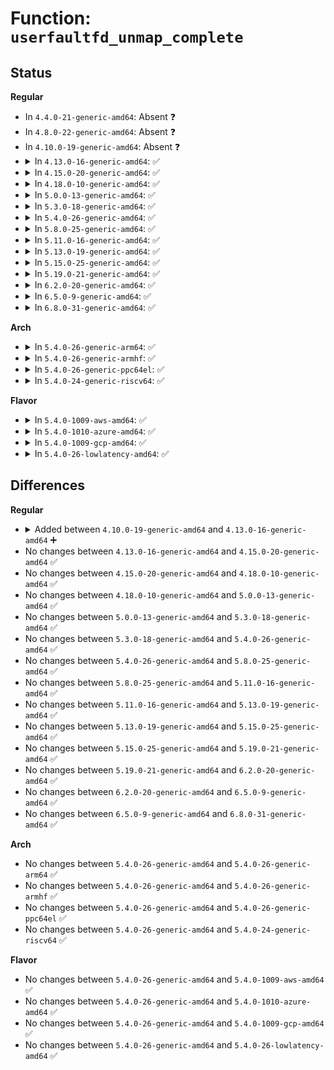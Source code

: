 # Function: <code>userfaultfd_unmap_complete</code>

## Status
<b>Regular</b>
<ul>
<li>
In <code>4.4.0-21-generic-amd64</code>: Absent ❓
</li>
<li>
In <code>4.8.0-22-generic-amd64</code>: Absent ❓
</li>
<li>
In <code>4.10.0-19-generic-amd64</code>: Absent ❓
</li>
<li>
<details>
<summary>In <code>4.13.0-16-generic-amd64</code>: ✅</summary>

```c
void userfaultfd_unmap_complete(struct mm_struct * mm, struct list_head * uf)
```

```json
{
  "name": "userfaultfd_unmap_complete",
  "collision_type": "Unique Global",
  "inline_type": "No",
  "funcs": [
    {
      "addr": 18446744071581619728,
      "name": "userfaultfd_unmap_complete",
      "external": true,
      "loc": "fs/userfaultfd.c:780",
      "file": "fs/userfaultfd.c",
      "inline": "seen, unknown",
      "caller_inline": [],
      "caller_func": [
        "mm/util.c:vm_mmap_pgoff",
        "mm/mmap.c:vm_brk_flags",
        "mm/mmap.c:vm_munmap",
        "mm/mmap.c:SyS_brk",
        "mm/mmap.c:SyS_brk",
        "mm/mremap.c:SyS_mremap",
        "mm/mremap.c:SyS_mremap"
      ]
    }
  ],
  "symbols": [
    {
      "addr": 18446744071581619728,
      "name": "userfaultfd_unmap_complete",
      "section": ".text",
      "bind": "STB_GLOBAL",
      "size": 244
    }
  ]
}
```
</details>
</li>
<li>
<details>
<summary>In <code>4.15.0-20-generic-amd64</code>: ✅</summary>

```c
void userfaultfd_unmap_complete(struct mm_struct * mm, struct list_head * uf)
```

```json
{
  "name": "userfaultfd_unmap_complete",
  "collision_type": "Unique Global",
  "inline_type": "No",
  "funcs": [
    {
      "addr": 18446744071581764384,
      "name": "userfaultfd_unmap_complete",
      "external": true,
      "loc": "fs/userfaultfd.c:824",
      "file": "fs/userfaultfd.c",
      "inline": "seen, unknown",
      "caller_inline": [],
      "caller_func": [
        "mm/util.c:vm_mmap_pgoff",
        "mm/mmap.c:vm_brk_flags",
        "mm/mmap.c:vm_munmap",
        "mm/mmap.c:SyS_brk",
        "mm/mmap.c:SyS_brk",
        "mm/mremap.c:SyS_mremap",
        "mm/mremap.c:SyS_mremap"
      ]
    }
  ],
  "symbols": [
    {
      "addr": 18446744071581764384,
      "name": "userfaultfd_unmap_complete",
      "section": ".text",
      "bind": "STB_GLOBAL",
      "size": 244
    }
  ]
}
```
</details>
</li>
<li>
<details>
<summary>In <code>4.18.0-10-generic-amd64</code>: ✅</summary>

```c
void userfaultfd_unmap_complete(struct mm_struct * mm, struct list_head * uf)
```

```json
{
  "name": "userfaultfd_unmap_complete",
  "collision_type": "Unique Global",
  "inline_type": "No",
  "funcs": [
    {
      "addr": 18446744071581933120,
      "name": "userfaultfd_unmap_complete",
      "external": true,
      "loc": "fs/userfaultfd.c:839",
      "file": "fs/userfaultfd.c",
      "inline": "seen, unknown",
      "caller_inline": [],
      "caller_func": [
        "mm/util.c:vm_mmap_pgoff",
        "mm/mmap.c:vm_brk_flags",
        "mm/mmap.c:vm_munmap",
        "mm/mmap.c:__ia32_sys_brk",
        "mm/mmap.c:__ia32_sys_brk",
        "mm/mmap.c:__x64_sys_brk",
        "mm/mmap.c:__x64_sys_brk",
        "mm/mremap.c:__ia32_sys_mremap",
        "mm/mremap.c:__ia32_sys_mremap",
        "mm/mremap.c:__x64_sys_mremap",
        "mm/mremap.c:__x64_sys_mremap"
      ]
    }
  ],
  "symbols": [
    {
      "addr": 18446744071581933120,
      "name": "userfaultfd_unmap_complete",
      "section": ".text",
      "bind": "STB_GLOBAL",
      "size": 244
    }
  ]
}
```
</details>
</li>
<li>
<details>
<summary>In <code>5.0.0-13-generic-amd64</code>: ✅</summary>

```c
void userfaultfd_unmap_complete(struct mm_struct * mm, struct list_head * uf)
```

```json
{
  "name": "userfaultfd_unmap_complete",
  "collision_type": "Unique Global",
  "inline_type": "No",
  "funcs": [
    {
      "addr": 18446744071582017536,
      "name": "userfaultfd_unmap_complete",
      "external": true,
      "loc": "fs/userfaultfd.c:844",
      "file": "fs/userfaultfd.c",
      "inline": "seen, unknown",
      "caller_inline": [],
      "caller_func": [
        "mm/util.c:vm_mmap_pgoff",
        "mm/mmap.c:vm_brk_flags",
        "mm/mmap.c:__vm_munmap",
        "mm/mmap.c:__ia32_sys_brk",
        "mm/mmap.c:__ia32_sys_brk",
        "mm/mmap.c:__x64_sys_brk",
        "mm/mmap.c:__x64_sys_brk",
        "mm/mremap.c:__ia32_sys_mremap",
        "mm/mremap.c:__ia32_sys_mremap",
        "mm/mremap.c:__x64_sys_mremap",
        "mm/mremap.c:__x64_sys_mremap"
      ]
    }
  ],
  "symbols": [
    {
      "addr": 18446744071582017536,
      "name": "userfaultfd_unmap_complete",
      "section": ".text",
      "bind": "STB_GLOBAL",
      "size": 244
    }
  ]
}
```
</details>
</li>
<li>
<details>
<summary>In <code>5.3.0-18-generic-amd64</code>: ✅</summary>

```c
void userfaultfd_unmap_complete(struct mm_struct * mm, struct list_head * uf)
```

```json
{
  "name": "userfaultfd_unmap_complete",
  "collision_type": "Unique Global",
  "inline_type": "No",
  "funcs": [
    {
      "addr": 18446744071582154144,
      "name": "userfaultfd_unmap_complete",
      "external": true,
      "loc": "fs/userfaultfd.c:856",
      "file": "fs/userfaultfd.c",
      "inline": "seen, unknown",
      "caller_inline": [],
      "caller_func": [
        "mm/util.c:vm_mmap_pgoff",
        "mm/mmap.c:vm_brk_flags",
        "mm/mmap.c:__vm_munmap",
        "mm/mmap.c:__ia32_sys_brk",
        "mm/mmap.c:__ia32_sys_brk",
        "mm/mmap.c:__x64_sys_brk",
        "mm/mmap.c:__x64_sys_brk",
        "mm/mremap.c:__ia32_sys_mremap",
        "mm/mremap.c:__ia32_sys_mremap",
        "mm/mremap.c:__x64_sys_mremap",
        "mm/mremap.c:__x64_sys_mremap"
      ]
    }
  ],
  "symbols": [
    {
      "addr": 18446744071582154144,
      "name": "userfaultfd_unmap_complete",
      "section": ".text",
      "bind": "STB_GLOBAL",
      "size": 254
    }
  ]
}
```
</details>
</li>
<li>
<details>
<summary>In <code>5.4.0-26-generic-amd64</code>: ✅</summary>

```c
void userfaultfd_unmap_complete(struct mm_struct * mm, struct list_head * uf)
```

```json
{
  "name": "userfaultfd_unmap_complete",
  "collision_type": "Unique Global",
  "inline_type": "No",
  "funcs": [
    {
      "addr": 18446744071582231424,
      "name": "userfaultfd_unmap_complete",
      "external": true,
      "loc": "fs/userfaultfd.c:856",
      "file": "fs/userfaultfd.c",
      "inline": "seen, unknown",
      "caller_inline": [],
      "caller_func": [
        "mm/util.c:vm_mmap_pgoff",
        "mm/mmap.c:vm_brk_flags",
        "mm/mmap.c:__vm_munmap",
        "mm/mmap.c:__ia32_sys_brk",
        "mm/mmap.c:__ia32_sys_brk",
        "mm/mmap.c:__x64_sys_brk",
        "mm/mmap.c:__x64_sys_brk",
        "mm/mremap.c:__ia32_sys_mremap",
        "mm/mremap.c:__ia32_sys_mremap",
        "mm/mremap.c:__x64_sys_mremap",
        "mm/mremap.c:__x64_sys_mremap"
      ]
    }
  ],
  "symbols": [
    {
      "addr": 18446744071582231424,
      "name": "userfaultfd_unmap_complete",
      "section": ".text",
      "bind": "STB_GLOBAL",
      "size": 254
    }
  ]
}
```
</details>
</li>
<li>
<details>
<summary>In <code>5.8.0-25-generic-amd64</code>: ✅</summary>

```c
void userfaultfd_unmap_complete(struct mm_struct * mm, struct list_head * uf)
```

```json
{
  "name": "userfaultfd_unmap_complete",
  "collision_type": "Unique Global",
  "inline_type": "No",
  "funcs": [
    {
      "addr": 18446744071582469248,
      "name": "userfaultfd_unmap_complete",
      "external": true,
      "loc": "fs/userfaultfd.c:855",
      "file": "fs/userfaultfd.c",
      "inline": "seen, unknown",
      "caller_inline": [],
      "caller_func": [
        "mm/util.c:vm_mmap_pgoff",
        "mm/mmap.c:vm_brk_flags",
        "mm/mmap.c:__vm_munmap",
        "mm/mmap.c:__do_sys_brk",
        "mm/mmap.c:__do_sys_brk",
        "mm/mremap.c:__do_sys_mremap",
        "mm/mremap.c:__do_sys_mremap"
      ]
    }
  ],
  "symbols": [
    {
      "addr": 18446744071582469248,
      "name": "userfaultfd_unmap_complete",
      "section": ".text",
      "bind": "STB_GLOBAL",
      "size": 252
    }
  ]
}
```
</details>
</li>
<li>
<details>
<summary>In <code>5.11.0-16-generic-amd64</code>: ✅</summary>

```c
void userfaultfd_unmap_complete(struct mm_struct * mm, struct list_head * uf)
```

```json
{
  "name": "userfaultfd_unmap_complete",
  "collision_type": "Unique Global",
  "inline_type": "No",
  "funcs": [
    {
      "addr": 18446744071582526288,
      "name": "userfaultfd_unmap_complete",
      "external": true,
      "loc": "fs/userfaultfd.c:823",
      "file": "fs/userfaultfd.c",
      "inline": "seen, unknown",
      "caller_inline": [],
      "caller_func": [
        "mm/util.c:vm_mmap_pgoff",
        "mm/mmap.c:vm_brk_flags",
        "mm/mmap.c:__vm_munmap",
        "mm/mmap.c:__do_sys_brk",
        "mm/mremap.c:__do_sys_mremap",
        "mm/mremap.c:__do_sys_mremap"
      ]
    }
  ],
  "symbols": [
    {
      "addr": 18446744071582526288,
      "name": "userfaultfd_unmap_complete",
      "section": ".text",
      "bind": "STB_GLOBAL",
      "size": 252
    }
  ]
}
```
</details>
</li>
<li>
<details>
<summary>In <code>5.13.0-19-generic-amd64</code>: ✅</summary>

```c
void userfaultfd_unmap_complete(struct mm_struct * mm, struct list_head * uf)
```

```json
{
  "name": "userfaultfd_unmap_complete",
  "collision_type": "Unique Global",
  "inline_type": "No",
  "funcs": [
    {
      "addr": 18446744071582555072,
      "name": "userfaultfd_unmap_complete",
      "external": true,
      "loc": "fs/userfaultfd.c:823",
      "file": "fs/userfaultfd.c",
      "inline": "seen, unknown",
      "caller_inline": [],
      "caller_func": [
        "mm/util.c:vm_mmap_pgoff",
        "mm/mmap.c:vm_brk_flags",
        "mm/mmap.c:__vm_munmap",
        "mm/mmap.c:__do_sys_brk",
        "mm/mremap.c:__do_sys_mremap",
        "mm/mremap.c:__do_sys_mremap"
      ]
    }
  ],
  "symbols": [
    {
      "addr": 18446744071582555072,
      "name": "userfaultfd_unmap_complete",
      "section": ".text",
      "bind": "STB_GLOBAL",
      "size": 252
    }
  ]
}
```
</details>
</li>
<li>
<details>
<summary>In <code>5.15.0-25-generic-amd64</code>: ✅</summary>

```c
void userfaultfd_unmap_complete(struct mm_struct * mm, struct list_head * uf)
```

```json
{
  "name": "userfaultfd_unmap_complete",
  "collision_type": "Unique Global",
  "inline_type": "No",
  "funcs": [
    {
      "addr": 18446744071582871200,
      "name": "userfaultfd_unmap_complete",
      "external": true,
      "loc": "fs/userfaultfd.c:824",
      "file": "fs/userfaultfd.c",
      "inline": "seen, unknown",
      "caller_inline": [],
      "caller_func": [
        "mm/util.c:vm_mmap_pgoff",
        "mm/mmap.c:vm_brk_flags",
        "mm/mmap.c:__vm_munmap",
        "mm/mmap.c:__do_sys_brk",
        "mm/mremap.c:__do_sys_mremap",
        "mm/mremap.c:__do_sys_mremap"
      ]
    }
  ],
  "symbols": [
    {
      "addr": 18446744071582871200,
      "name": "userfaultfd_unmap_complete",
      "section": ".text",
      "bind": "STB_GLOBAL",
      "size": 252
    }
  ]
}
```
</details>
</li>
<li>
<details>
<summary>In <code>5.19.0-21-generic-amd64</code>: ✅</summary>

```c
void userfaultfd_unmap_complete(struct mm_struct * mm, struct list_head * uf)
```

```json
{
  "name": "userfaultfd_unmap_complete",
  "collision_type": "Unique Global",
  "inline_type": "No",
  "funcs": [
    {
      "addr": 18446744071583434800,
      "name": "userfaultfd_unmap_complete",
      "external": true,
      "loc": "fs/userfaultfd.c:833",
      "file": "fs/userfaultfd.c",
      "inline": "seen, unknown",
      "caller_inline": [],
      "caller_func": [
        "mm/util.c:vm_mmap_pgoff",
        "mm/mmap.c:vm_brk_flags",
        "mm/mmap.c:__vm_munmap",
        "mm/mmap.c:__do_sys_brk",
        "mm/mremap.c:__do_sys_mremap",
        "mm/mremap.c:__do_sys_mremap"
      ]
    }
  ],
  "symbols": [
    {
      "addr": 18446744071583434800,
      "name": "userfaultfd_unmap_complete",
      "section": ".text",
      "bind": "STB_GLOBAL",
      "size": 267
    }
  ]
}
```
</details>
</li>
<li>
<details>
<summary>In <code>6.2.0-20-generic-amd64</code>: ✅</summary>

```c
void userfaultfd_unmap_complete(struct mm_struct * mm, struct list_head * uf)
```

```json
{
  "name": "userfaultfd_unmap_complete",
  "collision_type": "Unique Global",
  "inline_type": "No",
  "funcs": [
    {
      "addr": 18446744071584024400,
      "name": "userfaultfd_unmap_complete",
      "external": true,
      "loc": "fs/userfaultfd.c:849",
      "file": "fs/userfaultfd.c",
      "inline": "seen, unknown",
      "caller_inline": [],
      "caller_func": [
        "mm/util.c:vm_mmap_pgoff",
        "mm/mmap.c:vm_brk_flags",
        "mm/mmap.c:__vm_munmap",
        "mm/mmap.c:__do_sys_brk",
        "mm/mremap.c:__do_sys_mremap",
        "mm/mremap.c:__do_sys_mremap"
      ]
    }
  ],
  "symbols": [
    {
      "addr": 18446744071584024400,
      "name": "userfaultfd_unmap_complete",
      "section": ".text",
      "bind": "STB_GLOBAL",
      "size": 267
    }
  ]
}
```
</details>
</li>
<li>
<details>
<summary>In <code>6.5.0-9-generic-amd64</code>: ✅</summary>

```c
void userfaultfd_unmap_complete(struct mm_struct * mm, struct list_head * uf)
```

```json
{
  "name": "userfaultfd_unmap_complete",
  "collision_type": "Unique Global",
  "inline_type": "No",
  "funcs": [
    {
      "addr": 18446744071584249136,
      "name": "userfaultfd_unmap_complete",
      "external": true,
      "loc": "fs/userfaultfd.c:879",
      "file": "fs/userfaultfd.c",
      "inline": "seen, unknown",
      "caller_inline": [],
      "caller_func": [
        "mm/util.c:vm_mmap_pgoff",
        "mm/mmap.c:vm_brk_flags",
        "mm/mmap.c:__vm_munmap",
        "mm/mmap.c:__do_sys_brk",
        "mm/mmap.c:__do_sys_brk",
        "mm/mremap.c:__do_sys_mremap",
        "mm/mremap.c:__do_sys_mremap"
      ]
    }
  ],
  "symbols": [
    {
      "addr": 18446744071584249136,
      "name": "userfaultfd_unmap_complete",
      "section": ".text",
      "bind": "STB_GLOBAL",
      "size": 267
    }
  ]
}
```
</details>
</li>
<li>
<details>
<summary>In <code>6.8.0-31-generic-amd64</code>: ✅</summary>

```c
void userfaultfd_unmap_complete(struct mm_struct * mm, struct list_head * uf)
```

```json
{
  "name": "userfaultfd_unmap_complete",
  "collision_type": "Unique Global",
  "inline_type": "No",
  "funcs": [
    {
      "addr": 18446744071584465712,
      "name": "userfaultfd_unmap_complete",
      "external": true,
      "loc": "fs/userfaultfd.c:876",
      "file": "fs/userfaultfd.c",
      "inline": "seen, unknown",
      "caller_inline": [],
      "caller_func": [
        "mm/util.c:vm_mmap_pgoff",
        "mm/mmap.c:vm_brk_flags",
        "mm/mmap.c:__vm_munmap",
        "mm/mmap.c:__do_sys_brk",
        "mm/mmap.c:__do_sys_brk",
        "mm/mremap.c:__do_sys_mremap",
        "mm/mremap.c:__do_sys_mremap"
      ]
    }
  ],
  "symbols": [
    {
      "addr": 18446744071584465712,
      "name": "userfaultfd_unmap_complete",
      "section": ".text",
      "bind": "STB_GLOBAL",
      "size": 267
    }
  ]
}
```
</details>
</li>
</ul>
<b>Arch</b>
<ul>
<li>
<details>
<summary>In <code>5.4.0-26-generic-arm64</code>: ✅</summary>

```c
void userfaultfd_unmap_complete(struct mm_struct * mm, struct list_head * uf)
```

```json
{
  "name": "userfaultfd_unmap_complete",
  "collision_type": "Unique Global",
  "inline_type": "No",
  "funcs": [
    {
      "addr": 18446603336493800544,
      "name": "userfaultfd_unmap_complete",
      "external": true,
      "loc": "fs/userfaultfd.c:856",
      "file": "fs/userfaultfd.c",
      "inline": "seen, unknown",
      "caller_inline": [],
      "caller_func": [
        "mm/util.c:vm_mmap_pgoff",
        "mm/mmap.c:vm_brk_flags",
        "mm/mmap.c:__vm_munmap",
        "mm/mmap.c:__arm64_sys_brk",
        "mm/mmap.c:__arm64_sys_brk",
        "mm/mremap.c:__arm64_sys_mremap",
        "mm/mremap.c:__arm64_sys_mremap"
      ]
    }
  ],
  "symbols": [
    {
      "addr": 18446603336493800544,
      "name": "userfaultfd_unmap_complete",
      "section": ".text",
      "bind": "STB_GLOBAL",
      "size": 228
    }
  ]
}
```
</details>
</li>
<li>
<details>
<summary>In <code>5.4.0-26-generic-armhf</code>: ✅</summary>

```c
void userfaultfd_unmap_complete(struct mm_struct * mm, struct list_head * uf)
```

```json
{
  "name": "userfaultfd_unmap_complete",
  "collision_type": "Unique Global",
  "inline_type": "No",
  "funcs": [
    {
      "addr": 3227310924,
      "name": "userfaultfd_unmap_complete",
      "external": true,
      "loc": "fs/userfaultfd.c:856",
      "file": "fs/userfaultfd.c",
      "inline": "seen, unknown",
      "caller_inline": [],
      "caller_func": [
        "mm/util.c:vm_mmap_pgoff",
        "mm/mmap.c:vm_brk_flags",
        "mm/mmap.c:__vm_munmap",
        "mm/mmap.c:__se_sys_brk",
        "mm/mmap.c:__se_sys_brk",
        "mm/mremap.c:__se_sys_mremap",
        "mm/mremap.c:__se_sys_mremap"
      ]
    }
  ],
  "symbols": [
    {
      "addr": 3227310924,
      "name": "userfaultfd_unmap_complete",
      "section": ".text",
      "bind": "STB_GLOBAL",
      "size": 228
    }
  ]
}
```
</details>
</li>
<li>
<details>
<summary>In <code>5.4.0-26-generic-ppc64el</code>: ✅</summary>

```c
void userfaultfd_unmap_complete(struct mm_struct * mm, struct list_head * uf)
```

```json
{
  "name": "userfaultfd_unmap_complete",
  "collision_type": "Unique Global",
  "inline_type": "No",
  "funcs": [
    {
      "addr": 13835058055287415936,
      "name": "userfaultfd_unmap_complete",
      "external": true,
      "loc": "fs/userfaultfd.c:856",
      "file": "fs/userfaultfd.c",
      "inline": "seen, unknown",
      "caller_inline": [],
      "caller_func": [
        "mm/util.c:vm_mmap_pgoff",
        "mm/mmap.c:vm_brk_flags",
        "mm/mmap.c:__vm_munmap",
        "mm/mmap.c:__se_sys_brk",
        "mm/mmap.c:__se_sys_brk",
        "mm/mremap.c:__se_sys_mremap",
        "mm/mremap.c:__se_sys_mremap"
      ]
    }
  ],
  "symbols": [
    {
      "addr": 13835058055287415936,
      "name": "userfaultfd_unmap_complete",
      "section": ".text",
      "bind": "STB_GLOBAL",
      "size": 352
    }
  ]
}
```
</details>
</li>
<li>
<details>
<summary>In <code>5.4.0-24-generic-riscv64</code>: ✅</summary>

```c
void userfaultfd_unmap_complete(struct mm_struct * mm, struct list_head * uf)
```

```json
{
  "name": "userfaultfd_unmap_complete",
  "collision_type": "Unique Global",
  "inline_type": "No",
  "funcs": [
    {
      "addr": 18446743936273387082,
      "name": "userfaultfd_unmap_complete",
      "external": true,
      "loc": "fs/userfaultfd.c:856",
      "file": "fs/userfaultfd.c",
      "inline": "seen, unknown",
      "caller_inline": [],
      "caller_func": [
        "mm/util.c:vm_mmap_pgoff",
        "mm/mmap.c:vm_brk_flags",
        "mm/mmap.c:__vm_munmap",
        "mm/mmap.c:__se_sys_brk",
        "mm/mmap.c:__se_sys_brk",
        "mm/mremap.c:__se_sys_mremap",
        "mm/mremap.c:__se_sys_mremap"
      ]
    }
  ],
  "symbols": [
    {
      "addr": 18446743936273387082,
      "name": "userfaultfd_unmap_complete",
      "section": ".text",
      "bind": "STB_GLOBAL",
      "size": 170
    }
  ]
}
```
</details>
</li>
</ul>
<b>Flavor</b>
<ul>
<li>
<details>
<summary>In <code>5.4.0-1009-aws-amd64</code>: ✅</summary>

```c
void userfaultfd_unmap_complete(struct mm_struct * mm, struct list_head * uf)
```

```json
{
  "name": "userfaultfd_unmap_complete",
  "collision_type": "Unique Global",
  "inline_type": "No",
  "funcs": [
    {
      "addr": 18446744071582200160,
      "name": "userfaultfd_unmap_complete",
      "external": true,
      "loc": "fs/userfaultfd.c:856",
      "file": "fs/userfaultfd.c",
      "inline": "seen, unknown",
      "caller_inline": [],
      "caller_func": [
        "mm/util.c:vm_mmap_pgoff",
        "mm/mmap.c:vm_brk_flags",
        "mm/mmap.c:__vm_munmap",
        "mm/mmap.c:__ia32_sys_brk",
        "mm/mmap.c:__ia32_sys_brk",
        "mm/mmap.c:__x64_sys_brk",
        "mm/mmap.c:__x64_sys_brk",
        "mm/mremap.c:__ia32_sys_mremap",
        "mm/mremap.c:__ia32_sys_mremap",
        "mm/mremap.c:__x64_sys_mremap",
        "mm/mremap.c:__x64_sys_mremap"
      ]
    }
  ],
  "symbols": [
    {
      "addr": 18446744071582200160,
      "name": "userfaultfd_unmap_complete",
      "section": ".text",
      "bind": "STB_GLOBAL",
      "size": 254
    }
  ]
}
```
</details>
</li>
<li>
<details>
<summary>In <code>5.4.0-1010-azure-amd64</code>: ✅</summary>

```c
void userfaultfd_unmap_complete(struct mm_struct * mm, struct list_head * uf)
```

```json
{
  "name": "userfaultfd_unmap_complete",
  "collision_type": "Unique Global",
  "inline_type": "No",
  "funcs": [
    {
      "addr": 18446744071582137520,
      "name": "userfaultfd_unmap_complete",
      "external": true,
      "loc": "fs/userfaultfd.c:856",
      "file": "fs/userfaultfd.c",
      "inline": "seen, unknown",
      "caller_inline": [],
      "caller_func": [
        "mm/util.c:vm_mmap_pgoff",
        "mm/mmap.c:vm_brk_flags",
        "mm/mmap.c:__vm_munmap",
        "mm/mmap.c:__ia32_sys_brk",
        "mm/mmap.c:__ia32_sys_brk",
        "mm/mmap.c:__x64_sys_brk",
        "mm/mmap.c:__x64_sys_brk",
        "mm/mremap.c:__ia32_sys_mremap",
        "mm/mremap.c:__ia32_sys_mremap",
        "mm/mremap.c:__x64_sys_mremap",
        "mm/mremap.c:__x64_sys_mremap"
      ]
    }
  ],
  "symbols": [
    {
      "addr": 18446744071582137520,
      "name": "userfaultfd_unmap_complete",
      "section": ".text",
      "bind": "STB_GLOBAL",
      "size": 254
    }
  ]
}
```
</details>
</li>
<li>
<details>
<summary>In <code>5.4.0-1009-gcp-amd64</code>: ✅</summary>

```c
void userfaultfd_unmap_complete(struct mm_struct * mm, struct list_head * uf)
```

```json
{
  "name": "userfaultfd_unmap_complete",
  "collision_type": "Unique Global",
  "inline_type": "No",
  "funcs": [
    {
      "addr": 18446744071582190640,
      "name": "userfaultfd_unmap_complete",
      "external": true,
      "loc": "fs/userfaultfd.c:856",
      "file": "fs/userfaultfd.c",
      "inline": "seen, unknown",
      "caller_inline": [],
      "caller_func": [
        "mm/util.c:vm_mmap_pgoff",
        "mm/mmap.c:vm_brk_flags",
        "mm/mmap.c:__vm_munmap",
        "mm/mmap.c:__ia32_sys_brk",
        "mm/mmap.c:__ia32_sys_brk",
        "mm/mmap.c:__x64_sys_brk",
        "mm/mmap.c:__x64_sys_brk",
        "mm/mremap.c:__ia32_sys_mremap",
        "mm/mremap.c:__ia32_sys_mremap",
        "mm/mremap.c:__x64_sys_mremap",
        "mm/mremap.c:__x64_sys_mremap"
      ]
    }
  ],
  "symbols": [
    {
      "addr": 18446744071582190640,
      "name": "userfaultfd_unmap_complete",
      "section": ".text",
      "bind": "STB_GLOBAL",
      "size": 254
    }
  ]
}
```
</details>
</li>
<li>
<details>
<summary>In <code>5.4.0-26-lowlatency-amd64</code>: ✅</summary>

```c
void userfaultfd_unmap_complete(struct mm_struct * mm, struct list_head * uf)
```

```json
{
  "name": "userfaultfd_unmap_complete",
  "collision_type": "Unique Global",
  "inline_type": "No",
  "funcs": [
    {
      "addr": 18446744071582266752,
      "name": "userfaultfd_unmap_complete",
      "external": true,
      "loc": "fs/userfaultfd.c:856",
      "file": "fs/userfaultfd.c",
      "inline": "seen, unknown",
      "caller_inline": [],
      "caller_func": [
        "mm/util.c:vm_mmap_pgoff",
        "mm/mmap.c:vm_brk_flags",
        "mm/mmap.c:__vm_munmap",
        "mm/mmap.c:__ia32_sys_brk",
        "mm/mmap.c:__ia32_sys_brk",
        "mm/mmap.c:__x64_sys_brk",
        "mm/mmap.c:__x64_sys_brk",
        "mm/mremap.c:__ia32_sys_mremap",
        "mm/mremap.c:__ia32_sys_mremap",
        "mm/mremap.c:__x64_sys_mremap",
        "mm/mremap.c:__x64_sys_mremap"
      ]
    }
  ],
  "symbols": [
    {
      "addr": 18446744071582266752,
      "name": "userfaultfd_unmap_complete",
      "section": ".text",
      "bind": "STB_GLOBAL",
      "size": 254
    }
  ]
}
```
</details>
</li>
</ul>

## Differences
<b>Regular</b>
<ul>
<li>
<details>
<summary>Added between <code>4.10.0-19-generic-amd64</code> and <code>4.13.0-16-generic-amd64</code> ➕</summary>

```c
void userfaultfd_unmap_complete(struct mm_struct * mm, struct list_head * uf)
```
</details>
</li>
<li>
No changes between <code>4.13.0-16-generic-amd64</code> and <code>4.15.0-20-generic-amd64</code> ✅
</li>
<li>
No changes between <code>4.15.0-20-generic-amd64</code> and <code>4.18.0-10-generic-amd64</code> ✅
</li>
<li>
No changes between <code>4.18.0-10-generic-amd64</code> and <code>5.0.0-13-generic-amd64</code> ✅
</li>
<li>
No changes between <code>5.0.0-13-generic-amd64</code> and <code>5.3.0-18-generic-amd64</code> ✅
</li>
<li>
No changes between <code>5.3.0-18-generic-amd64</code> and <code>5.4.0-26-generic-amd64</code> ✅
</li>
<li>
No changes between <code>5.4.0-26-generic-amd64</code> and <code>5.8.0-25-generic-amd64</code> ✅
</li>
<li>
No changes between <code>5.8.0-25-generic-amd64</code> and <code>5.11.0-16-generic-amd64</code> ✅
</li>
<li>
No changes between <code>5.11.0-16-generic-amd64</code> and <code>5.13.0-19-generic-amd64</code> ✅
</li>
<li>
No changes between <code>5.13.0-19-generic-amd64</code> and <code>5.15.0-25-generic-amd64</code> ✅
</li>
<li>
No changes between <code>5.15.0-25-generic-amd64</code> and <code>5.19.0-21-generic-amd64</code> ✅
</li>
<li>
No changes between <code>5.19.0-21-generic-amd64</code> and <code>6.2.0-20-generic-amd64</code> ✅
</li>
<li>
No changes between <code>6.2.0-20-generic-amd64</code> and <code>6.5.0-9-generic-amd64</code> ✅
</li>
<li>
No changes between <code>6.5.0-9-generic-amd64</code> and <code>6.8.0-31-generic-amd64</code> ✅
</li>
</ul>
<b>Arch</b>
<ul>
<li>
No changes between <code>5.4.0-26-generic-amd64</code> and <code>5.4.0-26-generic-arm64</code> ✅
</li>
<li>
No changes between <code>5.4.0-26-generic-amd64</code> and <code>5.4.0-26-generic-armhf</code> ✅
</li>
<li>
No changes between <code>5.4.0-26-generic-amd64</code> and <code>5.4.0-26-generic-ppc64el</code> ✅
</li>
<li>
No changes between <code>5.4.0-26-generic-amd64</code> and <code>5.4.0-24-generic-riscv64</code> ✅
</li>
</ul>
<b>Flavor</b>
<ul>
<li>
No changes between <code>5.4.0-26-generic-amd64</code> and <code>5.4.0-1009-aws-amd64</code> ✅
</li>
<li>
No changes between <code>5.4.0-26-generic-amd64</code> and <code>5.4.0-1010-azure-amd64</code> ✅
</li>
<li>
No changes between <code>5.4.0-26-generic-amd64</code> and <code>5.4.0-1009-gcp-amd64</code> ✅
</li>
<li>
No changes between <code>5.4.0-26-generic-amd64</code> and <code>5.4.0-26-lowlatency-amd64</code> ✅
</li>
</ul>
